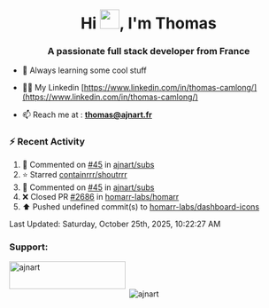 <h1 align="center">Hi <img height="35px" src="https://raw.githubusercontent.com/MartinHeinz/MartinHeinz/master/wave.gif" width="35px"/>, I'm Thomas</h1>
<h3 align="center">A passionate full stack developer from France</h3>

- 🌱 Always learning some cool stuff 

- 👨‍💻 My Linkedin [https://www.linkedin.com/in/thomas-camlong/](https://www.linkedin.com/in/thomas-camlong/)

- 📫 Reach me at : **thomas@ajnart.fr**

### :zap: Recent Activity

<!--RECENT_ACTIVITY:start-->
1. 💬 Commented on [#45](https://github.com/ajnart/subs/pull/45#issuecomment-3414474818) in [ajnart/subs](https://github.com/ajnart/subs)<br>
2. ⭐ Starred [containrrr/shoutrrr](https://github.com/containrrr/shoutrrr)<br>
3. 💬 Commented on [#45](https://github.com/ajnart/subs/pull/45#issuecomment-3406790771) in [ajnart/subs](https://github.com/ajnart/subs)<br>
4. ❌ Closed PR [#2686](undefined) in [homarr-labs/homarr](https://github.com/homarr-labs/homarr)<br>
5. ⬆️ Pushed undefined commit(s) to [homarr-labs/dashboard-icons](https://github.com/homarr-labs/dashboard-icons)<br>
<!--RECENT_ACTIVITY:end-->

<!--RECENT_ACTIVITY:last_update-->
Last Updated: Saturday, October 25th, 2025, 10:22:27 AM
<!--RECENT_ACTIVITY:last_update_end-->
<h3 align="left">Support:</h3>
<p><a href="https://ko-fi.com/ajnart"> <img align="left" src="https://cdn.ko-fi.com/cdn/kofi3.png?v=3" height="50" width="210" alt="ajnart" /></a></p><br><br>

<p>&nbsp;<img align="center" src="https://github-readme-stats.vercel.app/api?username=ajnart&show_icons=true&theme=tokyonight&locale=en" alt="ajnart" /></p>
